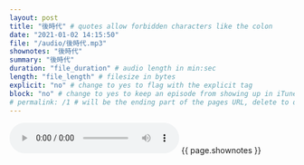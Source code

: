 ```yaml
---
layout: post
title: "後時代" # quotes allow forbidden characters like the colon
date: "2021-01-02 14:15:50"
file: "/audio/後時代.mp3"
shownotes: "後時代"
summary: "後時代"
duration: "file_duration" # audio length in min:sec
length: "file_length" # filesize in bytes
explicit: "no" # change to yes to flag with the explicit tag
block: "no" # change to yes to keep an episode from showing up in iTunes
# permalink: /1 # will be the ending part of the pages URL, delete to default to the title
---
```


<audio controls>
<source src="{{site.url}}{{site.baseurl}}{{ page.file }}" type="audio/x-mp3">
Your browser does not support the audio element.
</audio>
{{ page.shownotes }}
